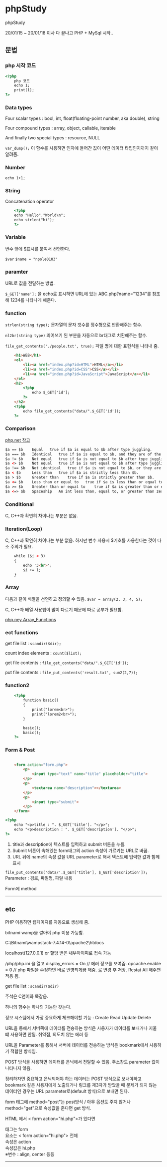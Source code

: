 # phpStudy
phpStudy

20/01/15 ~ 20/01/18 이사 다 끝나고 PHP + MySql 시작..

## 문법

### php 시작 코드
``` html
<?php
    php 코드
    echo 1;
    print(1);
?>
```

### Data types
Four scalar types : bool, int, float(floating-point number, aka double), string

Four compound types : array, object, callable, iterable

And finally two special types : resource, NULL

`var_dump();` 이 함수를 사용하면 인자에 들어간 값이 어떤 데이터 타입인지까지 같이 알려줌.

### Number
`echo 1+1;`

### String
Concatenation operator
``` html
    <?php
    echo "Hello"."World\n";
    echo strlen("hi");
    ?>
```

### Variable

변수 앞에 $표시를 붙여서 선언한다. 

`$var` `$name = "npole0103"`

### paramter

URL로 값을 전달하는 방법.

`$_GET['name'];` 을 echo로 표시하면 URL에 있는 ABC.php?name="1234"를 참조해
1234를 나타나게 해준다.

### function
`strlen(string type);` 문자열의 문자 갯수를 정수형으로 반환해주는 함수.

`nl2br(string type)` 띄어쓰기 된 부분을 자동으로 br태그로 치환해주는 함수.

`file_get_contents('./people.txt', true);` 파일 명에 대한 표현식을 나타내 줌. 

``` html
    <h1>WEB</h1>
    <ol>
        <li><a href="index.php?id=HTML">HTML</a></li>
        <li><a href="index.php?id=CSS">CSS</a></li>
        <li><a href="index.php?id=JavaScript">JavaScript</a></li>
    </ol>
    <h2>
        <?php
            echo $_GET['id'];
        ?>
    </h2>
    <?php
        echo file_get_contents("data/".$_GET['id']);
    ?>
```

### Comparison

[php.net 참고](https://www.php.net/manual/en/language.operators.comparison.php)

``` html
$a == $b	Equal	true if $a is equal to $b after type juggling.
$a === $b	Identical	true if $a is equal to $b, and they are of the same type.
$a != $b	Not equal	true if $a is not equal to $b after type juggling.
$a <> $b	Not equal	true if $a is not equal to $b after type juggling.
$a !== $b	Not identical	true if $a is not equal to $b, or they are not  of the same type.
$a < $b	    Less than	true if $a is strictly less than $b.
$a > $b	    Greater than	true if $a is strictly greater than $b.
$a <= $b	Less than or equal to	true if $a is less than or equal to $b.
$a >= $b	Greater than or equal to	true if $a is greater than or equal to $b.
$a <=> $b	Spaceship	An int less than, equal to, or greater than zero when $a is less than, equal to, or greater than $b, respectively.
```

### Conditional

C, C++과 확연히 차이나는 부분은 없음.

### Iteration(Loop)

C, C++과 확연히 차이나는 부분 없음. 하지만 변수 사용시 $기호를 사용한다는 것이 다소 주의가 필요.

``` html
    while ($i < 3) 
    {
        echo '3<br>';
        $i += 1;
    }
```

### Array

다음과 같이 배열을 선언하고 정의할 수 있음.
`$var = array(2, 3, 4, 5);`

C, C++과 배열 사용법이 많이 다르기 때문에 따로 공부가 필요함.

[php.ney Array_Functions](https://www.php.net/manual/en/ref.array.php)

### ect functions

get file list : `scandir($dir);`

count index elements : `count($list);`

get file contents : `file_get_contents("data/".$_GET['id']);`

put file contents : `file_put_contents('result.txt', sum2(2,7));`

### function2
``` html
    <?php
        function basic()
        {
            print("lorem<br>");
            print("lorem2<br>");
        }

        basic();
        basic();
    ?>
```

### Form & Post

``` html

    <form action="form.php">
        <p>
            <input type="text" name="title" placeholder="title">
        </p>
        <p>
            <textarea name="description"></textarea>
        </p>
        <p>
            <input type="submit">
        </p>
    </form>
```

``` html
<?php
    echo "<p>title : ". $_GET['title']. "</p>";
    echo "<p>description : ". $_GET['description']. "</p>";
?>
```

1. title과 description에 텍스트를 입력하고 submit 버튼을 누름.
2. Submit 버튼이 속해있는 form태그의 action 속성이 가르키는 URL로 바꿈.
3. URL 뒤에 name의 속성 값을 URL parameter로 해서 텍스트에 입력한 값과 함께 표시

`file_put_contents('data/'.$_GET['title'], $_GET['description']);`
Parameter : 경로, 파일명, 파일 내용

Form에 method 

---
## etc

PHP 이용하면 웹페이지를 자동으로 생성해 줌.

bitnami wamp을 깔아야 php 이용 가능함.

C:\Bitnami\wampstack-7.4.14-0\apache2\htdocs

localhost(127.0.0.1) or 할당 받은 내부아이피로 접속 가능

/php/php.ini 을 열고
display_errors = On // 에러 정보를 보여줌.
opcache.enable = 0  // php 파일을 수정하면 바로 반영되게끔 해줌.
로 변경 후 저장. Restat All 해주면 적용 됨.

get file list : `scandir($dir)`

주석은 C언어와 똑같음.

하나의 함수는 하나의 기능만 갖는다.

정보 시스템에서 가장 중요하게 체크해야할 기능 : Create Read Update Delete

URL을 통해서 서버쪽에 데이터를 전송하는 방식은 사용자가 데이터를 보내거나 지울 떄 사용하면 안됨. 취약점, 의도치 않는 에러 등

URL을 Parameter를 통해서 서버에 데이터를 전송하는 방식은 bookmark에서 사용하기 적합한 방식임.

POST 방식을 사용하면 데이터를 은닉해서 전달할 수 있음. 주소창도 parameter 값이 나타나지 않음.

정리하자면 중요하고 은닉되어야 하는 데이터는 POST 방식으로 보내야하고 bookmark 같은 사용자에게 노출되거나 링크를 제3자가 받았을 때 문제가 되지 않는 데이터인 경우는 URL parameter로(default 방식)으로 보내면 된다.

form 태그에 method="post"는 post방식 / 아무 옵션도 주지 않거나 method="get"으로 속성값을 준다면 get 방식.

HTML 에서 < form action="hi.php">가 있다면

태그는 form  
요소는 < form action="hi.php"> 전체  
속성은 action  
속성값은 hi.php  
※변수 : align, center 등등


---